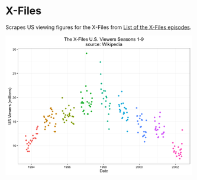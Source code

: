 # X-Files

Scrapes US viewing figures for the X-Files from [List of the X-Files episodes](https://en.wikipedia.org/wiki/List_of_The_X-Files_episodes).

![](https://github.com/neilfws/wikipediaData/raw/master/x-files/code/R/xfiles_files/figure-html/chart1-1.png)
